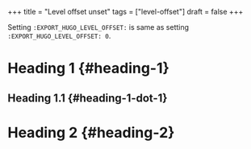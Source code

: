 +++
title = "Level offset unset"
tags = ["level-offset"]
draft = false
+++

Setting `:EXPORT_HUGO_LEVEL_OFFSET:` is same as setting
`:EXPORT_HUGO_LEVEL_OFFSET: 0`.


# Heading 1 {#heading-1}


## Heading 1.1 {#heading-1-dot-1}


# Heading 2 {#heading-2}
